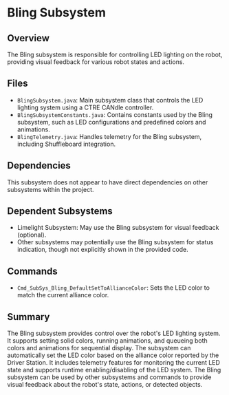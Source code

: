 # Bling Subsystem

## Overview
The Bling subsystem is responsible for controlling LED lighting on the robot, providing visual feedback for various robot states and actions.

## Files
- `BlingSubsystem.java`: Main subsystem class that controls the LED lighting system using a CTRE CANdle controller.
- `BlingSubsystemConstants.java`: Contains constants used by the Bling subsystem, such as LED configurations and predefined colors and animations.
- `BlingTelemetry.java`: Handles telemetry for the Bling subsystem, including Shuffleboard integration.

## Dependencies
This subsystem does not appear to have direct dependencies on other subsystems within the project.

## Dependent Subsystems
- Limelight Subsystem: May use the Bling subsystem for visual feedback (optional).
- Other subsystems may potentially use the Bling subsystem for status indication, though not explicitly shown in the provided code.

## Commands
- `Cmd_SubSys_Bling_DefaultSetToAllianceColor`: Sets the LED color to match the current alliance color.

## Summary
The Bling subsystem provides control over the robot's LED lighting system. It supports setting solid colors, running animations, and queueing both colors and animations for sequential display. The subsystem can automatically set the LED color based on the alliance color reported by the Driver Station. It includes telemetry features for monitoring the current LED state and supports runtime enabling/disabling of the LED system. The Bling subsystem can be used by other subsystems and commands to provide visual feedback about the robot's state, actions, or detected objects.
